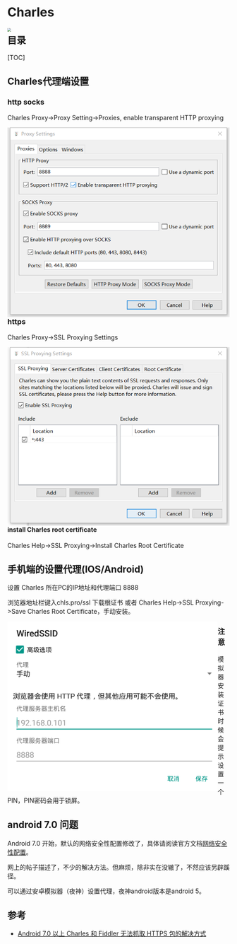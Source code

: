 # Charles

<img src="https://user-gold-cdn.xitu.io/2017/12/13/1604e05285fa5e14?imageView2/0/w/1280/h/960/format/webp/ignore-error/1" align='left' style="zoom:50%;" />

## 目录

[TOC]

## Charles代理端设置

### http  socks

Charles  Proxy->Proxy Setting->Proxies, enable transparent HTTP proxying

<img src="Charles.assets/Proxy Settings.png" align='left' style="zoom:80%;" />

### https

Charles  Proxy->SSL Proxying Settings

<img src="Charles.assets/SSL Proxying Settings.png" align='left' style="zoom:80%;" />

#### install Charles root certificate

Charles  Help->SSL Proxying->Install Charles Root Certificate



## 手机端的设置代理(IOS/Android)

设置 Charles 所在PC的IP地址和代理端口 8888

浏览器地址栏键入chls.pro/ssl 下载根证书 或者 Charles  Help->SSL Proxying->Save Charles Root Certificate，手动安装。

<img src="Charles.assets/yeshen proxy setting.png" align='left' style="zoom:50%;" />

### 注意

模拟器安装证书时候会提示设置一个PIN，PIN密码会用于锁屏。



##  android 7.0 问题

Android 7.0 开始，默认的网络安全性配置修改了，具体请阅读官方文档[网络安全性配置](https://developer.android.com/training/articles/security-config)。

网上的帖子描述了，不少的解决方法。但麻烦，除非实在没辙了，不然应该另辟蹊径。

可以通过安卓模拟器（夜神）设置代理，夜神android版本是android 5。



## 参考

- [Android 7.0 以上 Charles 和 Fiddler 无法抓取 HTTPS 包的解决方式](https://johnnyshieh.me/posts/android-7-capture-https-package/)



